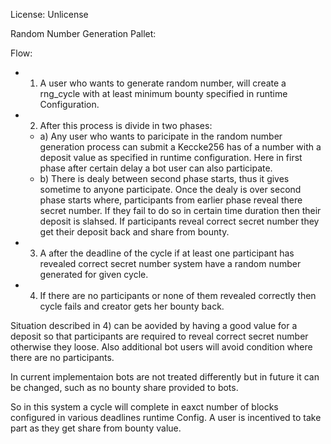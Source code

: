 License: Unlicense

Random Number Generation Pallet:

Flow:

- 1. A user who wants to generate random number, will create a rng_cycle with at least minimum bounty
     specified in runtime Configuration.
- 2. After this process is divide in two phases:

  - a) Any user who wants to paricipate in the random number generation process can submit a
    Keccke256 has of a number with a deposit value as specified in runtime configuration.
    Here in first phase after certain delay a bot user can also participate.
  - b) There is dealy between second phase starts, thus it gives sometime to anyone participate.
    Once the dealy is over second phase starts where, participants from earlier phase
    reveal there secret number. If they fail to do so in certain time duration then their
    deposit is slahsed. If participants reveal correct secret number they get their deposit
    back and share from bounty.

- 3. A after the deadline of the cycle if at least one participant has revealed correct secret number
     system have a random number generated for given cycle.
- 4. If there are no participants or none of them revealed correctly then cycle fails and creator gets her bounty back.

Situation described in 4) can be aovided by having a good value for a deposit so that participants
are required to reveal correct secret number otherwise they loose.
Also additional bot users will avoid condition where there are no participants.

In current implementaion bots are not treated differently but in future it can be changed, such as no bounty share provided to bots.

So in this system a cycle will complete in eaxct number of blocks configured in various deadlines runtime Config.
A user is incentived to take part as they get share from bounty value.
